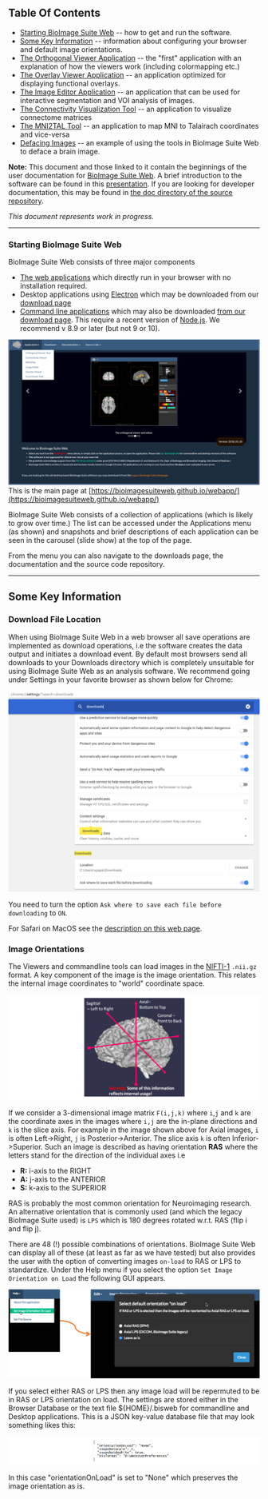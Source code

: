 ## Table Of Contents

* [Starting BioImage Suite Web](#starting-bioimage-suite-web) -- how to get and run the software.
* [Some Key Information](#some-key-information) -- information about configuring your browser and default image orientations.
* [The Orthogonal Viewer Application](viewers.html) -- the "first" application with an explanation of how the viewers work (including colormapping etc.)
* [The Overlay Viewer Application](overlayviewer.html) -- an application optimized for displaying functional overlays.
* [The Image Editor Application](imageeditor.html) -- an application that can be used for interactive segmentation and VOI analysis of images.
* [The Connectivity Visualization Tool](tools/conncontrol.html) -- an application to visualize connectome matrices
* [The MNI2TAL Tool](tools/mni2tal.html) -- an application to map MNI to Talairach coordinates and vice-versa
* [Defacing Images](tools/defacing.html) -- an example of using the tools in BioImage Suite Web to deface a brain image.

__Note:__ This document and those linked to it contain the beginnings of the user documentation for [BioImage Suite Web](https://bioimagesuiteweb.github.io/webapp/). A brief introduction to the software can be found in this [presentation](https://bioimagesuiteweb.github.io/webapp/images/BioImageSuiteWeb_NIHBrainInitiativeMeeting_April2018.pdf). If you are looking for developer documentation, this may be found in [the doc directory of the source repository](https://github.com/bioimagesuiteweb/bisweb/tree/master/doc).

_This document represents work in progress._


---

### Starting BioImage Suite Web

BioImage Suite Web consists of three major components

* [The web applications](https://bioimagesuiteweb.github.io/webapp/) which directly run in your browser with no installation required.
* Desktop applications using [Electron](https://electronjs.org/) which may be downloaded from our [download page](http://bisweb.yale.edu/binaries/binaries.html)
* [Command line applications](CommandLineTools.md) which may also be downloaded [from our download page](http://bisweb.yale.edu/binaries/binaries.html). This require a recent version of [Node.js](https://nodejs.org/en/). We recommend v 8.9 or later (but not 9 or 10).

![Introduction Page](images/welcome.png)
This is the main page at [https://bioimagesuiteweb.github.io/webapp/](https://bioimagesuiteweb.github.io/webapp/)

BioImage Suite Web consists of a collection of applications (which is likely to grow over time.) The list can be accessed under the Applications menu (as shown) and snapshots and brief descriptions of each application can be seen in the carousel (slide show) at the top of the page.

From the menu you can also navigate to the downloads page, the documentation and the source code repository.

---

## Some Key Information

### Download File Location

When using BioImage Suite Web in a web browser all save operations are implemented as download operations, i.e the software creates the data output and initiates a download event. By default most browsers send all downloads to your Downloads directory which is completely unsuitable for using BioImage Suite Web as an analysis software. We recommend going under Settings in your favorite browser as shown below for Chrome:

![Chrome Download Settings](images/chromesettings.png)

You need to turn the option `Ask where to save each file before downloading` to `ON`.

For Safari on MacOS see the [description on this web page](https://apple.stackexchange.com/questions/264594/prevent-safari-10-x-from-auto-downloading-files).

### Image Orientations

The Viewers and commandline tools can load images in the [NIFTI-1](https://nifti.nimh.nih.gov/) `.nii.gz` format. A key component of the image is the image orientation. This relates the internal image coordinates to "world" coordinate space.

![Image Orientation](images/image_orientation.png)

If we consider a 3-dimensional image matrix `F(i,j,k)` where `i`,`j` and `k` are the coordinate axes in the images where `i,j` are the in-plane directions and `k` is the slice axis. For example in the image shown above for Axial images, `i` is often Left->Right, `j` is Posterior->Anterior. The slice axis `k` is often Inferior->Superior. Such an image is described as having orientation __RAS__ where the letters stand for the direction of the individual axes i.e

* __R:__ i-axis to the RIGHT
* __A:__ j-axis to the ANTERIOR
* __S:__ k-axis to the SUPERIOR

RAS is probably the most common orientation for Neuroimaging research. An alternative orientation that is commonly used (and which the legacy BioImage Suite used) is `LPS` which is 180 degrees rotated w.r.t. RAS (flip i and flip j).

There are 48 (!) possible combinations of orientations. BioImage Suite Web can display all of these (at least as far as we have tested) but also provides the user with the option of converting images `on-load` to RAS or LPS to standardize. Under the Help menu if you select the option `Set Image Orientation on Load` the following GUI appears.

![Image Orientation on Load](images/setorientationonload.png)

If you select either RAS or LPS then any image load will be repermuted to be in RAS or LPS orientation on load. The settings are stored either in the Browser Database or the text file ${HOME}/.bisweb for commandline and Desktop applications. This is a JSON key-value database file that may look something likes this:

![The Settings File](images/settings.png)

In this case "orientationOnLoad" is set to "None" which preserves the image orientation as is.

